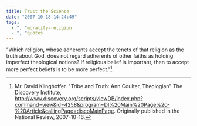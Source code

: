 ```yaml
---
title: Trust the Science
date: "2007-10-18 14:24:49"
tags:
  - ", "morality-religion
  - ", "quotes
---
```

"Which religion, whose adherents accept the tenets of that religion as the truth about God, does not regard adherents of other faiths as holding imperfect theological notions? If religious belief is important, then to accept more perfect beliefs is to be more perfect."[^200710181]

[^200710181]: Mr. David Klinghoffer.  "Tribe and Truth: Ann Coulter, Theologian"  The Discovery Institute, <http://www.discovery.org/scripts/viewDB/index.php?command=view&id=4258&program=DI%20Main%20Page%20-%20Article&callingPage=discoMainPage>.  Originally published in the National Review, 2007-10-16.

